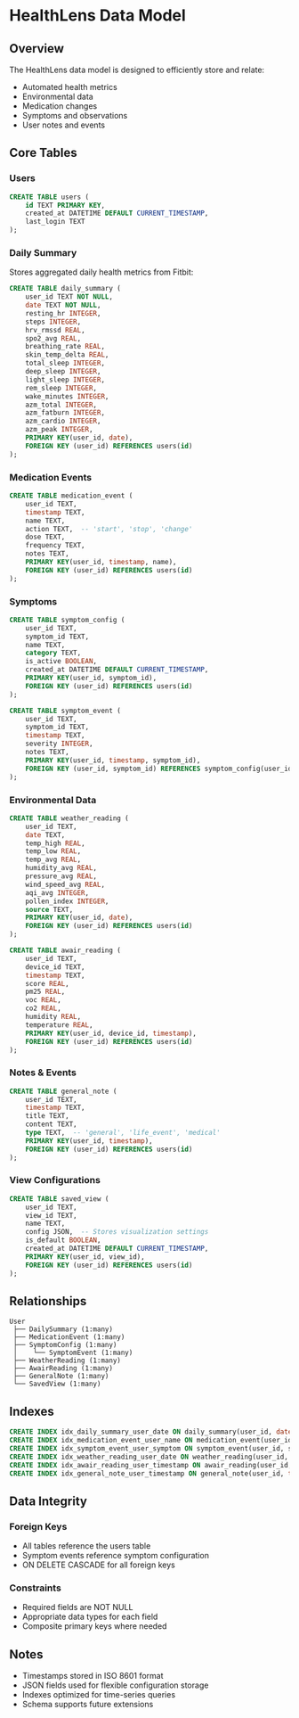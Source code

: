 # HealthLens Data Model

## Overview

The HealthLens data model is designed to efficiently store and relate:
- Automated health metrics
- Environmental data
- Medication changes
- Symptoms and observations
- User notes and events

## Core Tables

### Users
```sql
CREATE TABLE users (
    id TEXT PRIMARY KEY,
    created_at DATETIME DEFAULT CURRENT_TIMESTAMP,
    last_login TEXT
);
```

### Daily Summary
Stores aggregated daily health metrics from Fitbit:
```sql
CREATE TABLE daily_summary (
    user_id TEXT NOT NULL,
    date TEXT NOT NULL,
    resting_hr INTEGER,
    steps INTEGER,
    hrv_rmssd REAL,
    spo2_avg REAL,
    breathing_rate REAL,
    skin_temp_delta REAL,
    total_sleep INTEGER,
    deep_sleep INTEGER,
    light_sleep INTEGER,
    rem_sleep INTEGER,
    wake_minutes INTEGER,
    azm_total INTEGER,
    azm_fatburn INTEGER,
    azm_cardio INTEGER,
    azm_peak INTEGER,
    PRIMARY KEY(user_id, date),
    FOREIGN KEY (user_id) REFERENCES users(id)
);
```

### Medication Events
```sql
CREATE TABLE medication_event (
    user_id TEXT,
    timestamp TEXT,
    name TEXT,
    action TEXT,  -- 'start', 'stop', 'change'
    dose TEXT,
    frequency TEXT,
    notes TEXT,
    PRIMARY KEY(user_id, timestamp, name),
    FOREIGN KEY (user_id) REFERENCES users(id)
);
```

### Symptoms
```sql
CREATE TABLE symptom_config (
    user_id TEXT,
    symptom_id TEXT,
    name TEXT,
    category TEXT,
    is_active BOOLEAN,
    created_at DATETIME DEFAULT CURRENT_TIMESTAMP,
    PRIMARY KEY(user_id, symptom_id),
    FOREIGN KEY (user_id) REFERENCES users(id)
);

CREATE TABLE symptom_event (
    user_id TEXT,
    symptom_id TEXT,
    timestamp TEXT,
    severity INTEGER,
    notes TEXT,
    PRIMARY KEY(user_id, timestamp, symptom_id),
    FOREIGN KEY (user_id, symptom_id) REFERENCES symptom_config(user_id, symptom_id)
);
```

### Environmental Data
```sql
CREATE TABLE weather_reading (
    user_id TEXT,
    date TEXT,
    temp_high REAL,
    temp_low REAL,
    temp_avg REAL,
    humidity_avg REAL,
    pressure_avg REAL,
    wind_speed_avg REAL,
    aqi_avg INTEGER,
    pollen_index INTEGER,
    source TEXT,
    PRIMARY KEY(user_id, date),
    FOREIGN KEY (user_id) REFERENCES users(id)
);

CREATE TABLE awair_reading (
    user_id TEXT,
    device_id TEXT,
    timestamp TEXT,
    score REAL,
    pm25 REAL,
    voc REAL,
    co2 REAL,
    humidity REAL,
    temperature REAL,
    PRIMARY KEY(user_id, device_id, timestamp),
    FOREIGN KEY (user_id) REFERENCES users(id)
);
```

### Notes & Events
```sql
CREATE TABLE general_note (
    user_id TEXT,
    timestamp TEXT,
    title TEXT,
    content TEXT,
    type TEXT,  -- 'general', 'life_event', 'medical'
    PRIMARY KEY(user_id, timestamp),
    FOREIGN KEY (user_id) REFERENCES users(id)
);
```

### View Configurations
```sql
CREATE TABLE saved_view (
    user_id TEXT,
    view_id TEXT,
    name TEXT,
    config JSON,  -- Stores visualization settings
    is_default BOOLEAN,
    created_at DATETIME DEFAULT CURRENT_TIMESTAMP,
    PRIMARY KEY(user_id, view_id),
    FOREIGN KEY (user_id) REFERENCES users(id)
);
```

## Relationships

```
User
 ├── DailySummary (1:many)
 ├── MedicationEvent (1:many)
 ├── SymptomConfig (1:many)
 │    └── SymptomEvent (1:many)
 ├── WeatherReading (1:many)
 ├── AwairReading (1:many)
 ├── GeneralNote (1:many)
 └── SavedView (1:many)
```

## Indexes

```sql
CREATE INDEX idx_daily_summary_user_date ON daily_summary(user_id, date);
CREATE INDEX idx_medication_event_user_name ON medication_event(user_id, name);
CREATE INDEX idx_symptom_event_user_symptom ON symptom_event(user_id, symptom_id);
CREATE INDEX idx_weather_reading_user_date ON weather_reading(user_id, date);
CREATE INDEX idx_awair_reading_user_timestamp ON awair_reading(user_id, timestamp);
CREATE INDEX idx_general_note_user_timestamp ON general_note(user_id, timestamp);
```

## Data Integrity

### Foreign Keys
- All tables reference the users table
- Symptom events reference symptom configuration
- ON DELETE CASCADE for all foreign keys

### Constraints
- Required fields are NOT NULL
- Appropriate data types for each field
- Composite primary keys where needed

## Notes

- Timestamps stored in ISO 8601 format
- JSON fields used for flexible configuration storage
- Indexes optimized for time-series queries
- Schema supports future extensions 